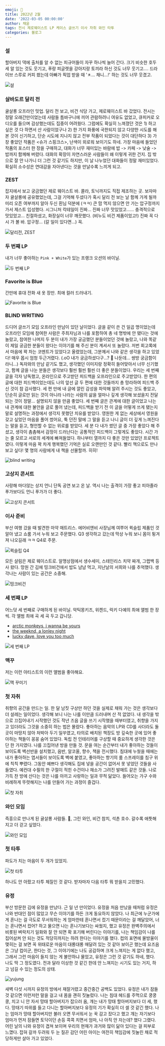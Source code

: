 ```yaml
---
emoji: 🎵
title: 2022년 2월
date: '2022-03-05 00:00:00'
author: 채윤
tags: 전시 제로웨이스트 LP 케이스 글쓰기 이사 자취 와인 타투
categories: 블로그
---
```


### 설

할아버지 댁에 출처를 알 수 없는 피규어들이 자꾸 하나씩 늘어 간다. 크기 비슷한 호두 세 알 있는 것도 웃기고, 푸랑 피글렛을 강아지랑 토끼라 하신 것도 너무 웃기고.... 드라이브 스루로 커피 쐈는데 아빠가 픽업 받을 때 'ㅊ... 채니...!' 하는 것도 너무 웃겼고.

![설](./seol.png)

### 살바도르 달리 전

귤살롱 오프라인 밋업. 달리 전 보고, 비건 식당 가고, 제로웨이스트 바 갔었다. 전시는 정말 오래간만이었는데 사람들 틈바구니에 끼어 관람하려니 여유도 없었고, 큐피커로 오디오를 들으며 감상했는데도 집중이 어려웠다. 그럼에도 확실히 느껴졌던 것은 1) 하고 싶은 것 다 하면서 산 사람이었구나 2) 한 가지 화풍에 국한되지 않고 다양한 시도를 해 본 것이 신기하고, 단순 시도에 지나지 않고 전부 작품이 되었다는 것이 대단하다 3) 가장 좋았던 작품은 <슈가 스핑크스>, 난색이 외로워 보이기도 하네. 가장 마음에 들었던 작품의 포스터 한 장을 구매하고, 대화가 너무 재미있는 바람에 밥 -> 카페 -> 낮술 -> 밥까지 함께해 버렸다. 대화의 확장이 자연스러운 사람들이 왜 이렇게 귀한 건지. 집 밖으로 잘 안 나가니 더 그런 것 같기도 하지만, 이 날 나누었던 대화들이 정말 재미있었다. 확실히 소수성은 연대감을 자아낸다는 것을 만날수록 느끼게 되고.

### ZEST

잡지에서 보고 궁금했던 제로 웨이스트 바. 콜라, 토닉까지도 직접 제조하는 곳. 보자마자 귤살롱에 공유했었는데, 그걸 기억해 두셨다가 혹시 달리 전 보는 날 함께 가게 될까 미리 오픈 여부까지 알아 두신 횐님 덕분에 (ㅋㅋ) 큰 맘 먹지 않으면 안 가는 압구정까지 가서 제스트 입성했다. 시그니처 칵테일이 진짜... 진짜 너무 맛있었고...... 충격적으로 맛있었고... 친절하셨고, 화장실이 너무 깨끗했다. (비누도 비건 제품이었고!) 진짜 꼭 다시 가 볼 바. 압구정... (갈 일이 있다면...) 꼭.

![달리전, ZEST](./gyul.png)

### 두 번째 LP

내가 너무 좋아하는 `Pink + White`가 있는 프랭크 오션의 바이닐.

![두 번째 LP](./blond.png)

### Favorite is Blue

간만에 휴대 전화 새 옷 장만. 최애 컬러 드러내기.

![Favorite is Blue](./favorite_is_blue.png)

### BLIND WRITING

드디어 글쓰기 모임 오프라인 만남이 있던 날이었다. 글을 같이 쓴 건 일곱 명이었는데 오프라인 모임에 참여한 사람은 주최자님과 나를 포함하여 총 네 명밖에 안 됐다는 것에 놀랐고, 참여한 나머지 두 분이 내가 가장 궁금했던 분들이었던 것에 놀랐고, 나와 똑같이 제일 궁금한 분들이 왔다는 이야기를 해 주신 분이 계셔서 또 놀랐다. 저번 회고록에서 마음에 꽉 차는 코멘트가 있었다고 올렸었는데, 그분께서 나와 같은 생각을 하고 있었다! 매우 몹시 엄청 두근거렸다. (.oO 내가 궁금하셨다구...? 🥺 나둔데... 쌍방 궁금함이라니...) 독자와의 만남 같기도 했고, 생각했던 이미지랑 정확히 들어맞아서 너무 신기했고, 함께 글을 나눈 분들은 생각보다 훨씬 훨씬 훨씬 더 좋은 분들이었다. 우리는 세 번째 글을 각자 낭독했고, 온라인으로 주고받던 피드백을 오프라인으로 주고받았다. 한 편의 글에 대한 피드백이었는데도 나의 앞선 글 두 편에 대한 것들까지 총 망라하여 피드백 주신 것이 참 감사했다. 세 편 만에 내 글에 깔린 감성을 파악해 알려 주시는 것도 좋았고, 단순히 글로만 읽는 것이 아니라 나라는 사람의 삶을 얼마나 깊게 생각해 보셨을지 전달되는 것이 정말... 설명되지 않을 만큼 좋았다. 세 번째 글은 관계에 대한 글이었고 나는 내 관계에 대한 불안을 글로 풀어 냈는데, 피드백을 받기 전 이 글을 어떻게 쓰게 됐는지 말로 설명하는 과정에서 생각지 못했던 치유를 받았다. 영원한 게 없는 세상에서 영원을 갖고 싶었던 마음을 풀어 썼어요, 툭 던진 말에 그 말을 듣고 나니 글이 더 깊게 느껴진다는 말을 듣고, 형언할 수 없는 위로를 받았다. 세 분 다 내가 썼던 글 중 가장 좋았다 해 주셨고, 생각이 촘촘해서 감정이 드러난다는 공통적인 피드백이 그렇게도 좋았다. 시간 가는 줄 모르고 서로의 세계에 빠져들었다. 하나부터 열까지 다 좋은 것만 있었던 프로젝트였다. 이렇게 마음 꽉 차게 행복했던 기억은 실로 오랜만인 것 같다. 빨리 책으로도 만나 보고 싶다! 몇 명의 사람에게 내 책을 선물할까. 히히!

![blind writing](./blind_writing.png)

### 고상지 콘서트

사랑해 마다않는 상지 언니 단독 공연 보고 온 날. 역시 나는 출격이 가장 좋고 피아졸라 푸가보다도 언니 푸가가 더 좋다.

![고상지 콘서트](./kosangji.png)

### 이사 준비

부산 여행 갔을 때 발견한 마약 매트리스. 에어비앤비 사장님께 여쭈어 퀵슬립 제품인 것 알아 냈고 쇼룸 가서 누워 보고 주문했다. Q3 생각하고 갔는데 막상 누워 보니 몸이 튕겨져 나오길래 ㅋㅋ Q4로 주문.

![퀵슬립 Q4](./quick_sleep.png)

모든 살림은 제로 웨이스트로. 알맹상점에서 생수세미, 스테인리스 치약 짜개, 그랩백 등 사 왔다. 망원 간 김에 띵크비건에서 밥도 냠냠 먹고, 지난날의 서희와 나를 추억했다. 생각나는 사람이 있는 공간은 소중해.

![띵크비건](./think_vegan.png)

### 세 번째 LP

어느덧 세 번째로 구매하게 된 바이닐. 악틱몽키즈, 위켄드, 럭키 다예의 최애 앨범 한 장씩. 각 앨범 최애 곡 세 곡 두고 갑니당.

- <a href="https://youtu.be/nyuo9-OjNNg">arctic monkeys, i wanna be yours</a>
- <a href="https://youtu.be/atGlHRi0n4A">the weeknd, a lonley night</a>
- <a href="https://youtu.be/e3qEDcrKo-I">lucky daye, love you too much</a>

![세 번째 LP](./lp3.png)

### 맥꾸

저는 이런 아티스트의 이런 앨범을 좋아해요.

![맥 꾸미기](./my_mac.png)

### 첫 자취

취향의 공간을 만드는 일. 한 달 남짓 구상만 하던 것을 실제로 채워 가는 것은 생각보다 더 설레는 일이었다. 생각해 보니 나는 나를 이만큼 드러내며 산 적 없었다. 내 생각을 밖으로 끄집어내기 시작했던 것도 작년 즈음 글을 쓰기 시작했을 때부터였고, 취향을 가지고 있더라도 그것을 소중히 하는 법은 몰랐다. 좋아하는 음악의 LP와 CD를 사더라도 둘 곳이 마땅치 않아 처박아 두기 일쑤였고, 타의로 배치된 책장도 방 깊숙한 곳에 있어 좋아하는 책들이 꽁꽁 숨어 있었다. 독립 전 인테리어를 구상할 때 중요하게 생각한 것은 단 한 가지였다. 나를 끄집어낸 방을 만들 것. 문을 여는 순간부터 내가 좋아하는 것들이 보이도록 벽선반을 설치했고, 음반, 알코올, 향수, 책을 전시했다. 침대에 누웠을 때에는 내가 좋아하는 엽서들이 보이도록 벽에 붙였고, 좋아하는 향기의 룸 스프레이를 침구 위에 칙칙 뿌렸다. 그동안 예쁘다 생각해도 집에 넣을 공간이 없어서 못 넣었던 것들을 사 들였다. 예컨대 수필의 한 구절이 적힌 수건이나 채소가 그려진 발매트 같은 것들. 나로 가득 찬 방에 산다는 것은 나를 아끼고 사랑하는 일과 무척 닮았다. 들어오는 가구 수와 비례하게 뚜렷해지는 나를 만들어 가는 과정이 즐겁다.

![첫 자취](./live_alone.png)

### 와인 모임

즉흥으로 만나게 된 귤살롱 사람들. 🐝, 그린 와인, 비건 참치, 석촌 호수. 갈수록 애틋해지고 더 걷고 싶었다.

![와인 모임](./wine.png)

### 첫 타투

파도가 치는 마음이 두 개가 있었지.

![첫 타투](./tatoo.png)

하나도 안 아팠고 타투 체질인 것 같다. 받자마자 다음 타투 뭐 받을지 고민했다.

### 유정

부산 방문한 김에 유정을 만났다. 근 일 년 만이었다. 유정을 처음 만났을 때처럼 유정은 나와 반대인 점이 많았고 무슨 이야기를 하든 크게 동요하지 않았다. 나 최근에 누군가에게 혼나는 걸 극도로 무서워하는 게 엄마한테 혼나면서 컸기 때문이라는 걸 깨달았어, 너는 혼나면서 컸어? 하고 물으면 나는 혼나기보다는 싸웠지, 했고 유정은 완벽주의에서 비롯된 벼락치기 일화와 잘 안 되면 확 포기해 버린다는 이야기를, 나는 책임감이 나를 집어삼켜 안 되는 것도 적당히까지는 하려 한다는 이야기를 했다. 컵의 표면에 물방울이 맺히는 걸 보면 꼭 위태로운 마음이 대롱대롱 매달려 있는 것 같아 보이곤 했는데 요즈음은 그냥 컵이군, 한다는 것, 그 이야기에는 나도 공감하며 크게 느껴지는 게 없다 했고, 그래서 그런 마음이 들지 않는 게 불안하냐 물었고, 유정은 그런 것 같기도 하네, 했다. 나도 딱 그 정도였다. 전과 달라 이상한 것 같긴 한데 안 느껴지는 시기도 있는 거지, 하고 넘길 수 있는 정도의 상태.

![yujung](./yujung.png)

새벽 다섯 시까지 유정의 방에서 재잘거렸고 중간중간 공백도 있었다. 유정은 내가 잠들 것 같으면 이런저런 말을 걸고 내 몸을 괜히 짓눌렀다. 나는 침대 헤드를 주먹으로 쿵쿵쿵, 치고 니 안 자서 망태 할아버지가 잡으러 옴, 걔는 내가 망태 할아버지보다 더 세, 했다. 망태기 따위를 들고 다니는 할아버지보다 유정의 기가 확실히 더 셀 것 같긴 했다. 나는 엄마가 망태 할아버지만 불러 오면 무서워서 눈 꾹 감고 잤다고 했고 걔는 자기보다 엄마가 먼저 잠들면 토닥이던 손등 콕콕 치면서 엄마, 나 아직 안 자는데? 했다 그랬다. 어린 날의 나와 유정이 겹쳐 보이며 우리의 현재가 과거와 많이 닮아 있다는 걸 피부로 느꼈다. 잡혀 갈까 두려워 두 눈 질끈 감던 어린 아이는 여전히 책임감에 짓눌린 채로 적당하게만 살아 가고 있었다.